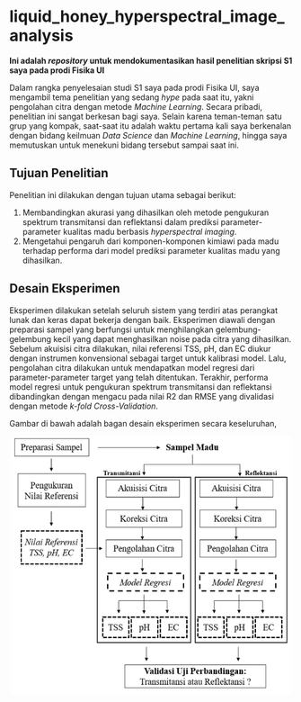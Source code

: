 # liquid_honey_hyperspectral_image_analysis
**Ini adalah <em>repository</em> untuk mendokumentasikan hasil penelitian skripsi S1 saya pada prodi Fisika UI**

Dalam rangka penyelesaian studi S1 saya pada prodi Fisika UI, saya mengambil tema penelitian yang sedang <em>hype</em> pada saat itu, yakni pengolahan citra dengan metode <em>Machine Learning</em>. Secara pribadi, penelitian ini sangat berkesan bagi saya. Selain karena teman-teman satu grup yang kompak, saat-saat itu adalah waktu pertama kali saya berkenalan dengan bidang keilmuan <em>Data Science</em> dan <em>Machine Learning</em>, hingga saya memutuskan untuk menekuni bidang tersebut sampai saat ini.
  
## Tujuan Penelitian
Penelitian ini dilakukan dengan tujuan utama sebagai berikut:
1. Membandingkan akurasi yang dihasilkan oleh metode pengukuran spektrum transmitansi dan reflektansi dalam prediksi parameter-parameter kualitas madu berbasis <em>hyperspectral imaging</em>.
2. Mengetahui pengaruh dari komponen-komponen kimiawi pada madu terhadap performa dari model prediksi parameter kualitas madu yang dihasilkan.

## Desain Eksperimen
Eksperimen dilakukan setelah seluruh sistem yang terdiri atas perangkat lunak dan keras dapat bekerja dengan baik. Eksperimen diawali dengan preparasi sampel yang berfungsi untuk menghilangkan gelembung-gelembung kecil yang dapat menghasilkan noise pada citra yang dihasilkan. Sebelum akuisisi citra dilakukan, nilai referensi TSS, pH, dan EC diukur dengan instrumen konvensional sebagai target untuk kalibrasi model. Lalu, pengolahan citra dilakukan untuk mendapatkan model regresi dari parameter-parameter target yang telah ditentukan. Terakhir, performa model regresi untuk pengukuran spektrum transmitansi dan reflektansi dibandingkan dengan mengacu pada nilai R2 dan RMSE yang divalidasi dengan metode <em>k-fold Cross-Validation</em>.

Gambar di bawah adalah bagan desain eksperimen secara keseluruhan, <br>
<div style="text-align:center"><img src="https://github.com/dioz95/liquid_honey_hyperspectral_image_analysis/blob/main/desain_eksperimen.png" width="500"></div>
